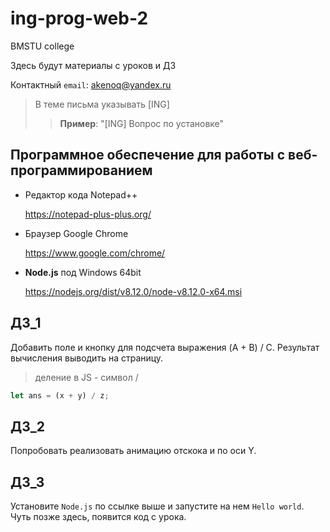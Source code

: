 # ing-prog-web-2
BMSTU college

Здесь будут материалы с уроков и ДЗ

Контактный
`email`: akenoq@yandex.ru
> В теме письма указывать [ING]
>> **Пример**: "[ING] Вопрос по установке"

## Программное обеспечение для работы с веб-программированием

* Редактор кода Notepad++

   https://notepad-plus-plus.org/
  
* Браузер Google Chrome

   https://www.google.com/chrome/
   
* **Node.js** под Windows 64bit
   
   https://nodejs.org/dist/v8.12.0/node-v8.12.0-x64.msi

## ДЗ_1

Добавить поле и кнопку для подсчета выражения (A + B) / C. 
Результат вычисления выводить на страницу.

> деление в JS  - символ /
```js
let ans = (x + y) / z;
```
## ДЗ_2

Попробовать реализовать анимацию отскока и по оси Y.

## ДЗ_3

Установите `Node.js` по ссылке выше и запустите на нем `Hello world`.
Чуть позже здесь, появится код с урока.
